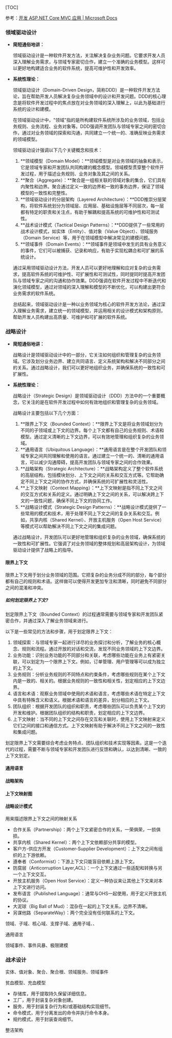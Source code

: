 [TOC]

参考：[开发 ASP.NET Core MVC 应用 | Microsoft Docs](https://docs.microsoft.com/zh-cn/dotnet/architecture/modern-web-apps-azure/develop-asp-net-core-mvc-apps)



### 领域驱动设计

- **简短通俗地讲：**

  领域驱动设计是一种软件开发方法，关注解决复杂业务问题。它要求开发人员深入理解业务需求，与领域专家密切合作，建立一个准确的业务模型。这样可以更好地构建适合业务的软件系统，提高可维护性和开发效率。

  

- **系统性理论：**

  领域驱动设计（Domain-Driven Design，简称DDD）是一种软件开发方法论，旨在帮助开发人员解决复杂业务领域中的设计和开发问题。DDD的核心理念是将软件开发过程中的焦点放在对业务领域的深入理解上，以此为基础进行系统的设计和建模。

  在领域驱动设计中，"领域"指的是所构建软件系统所涉及的业务领域，包括业务规则、业务流程、业务对象等。DDD强调开发团队与领域专家之间的密切合作，通过对业务领域的探索和沟通，共同建立一个统一的、准确反映业务需求的领域模型。

  领域驱动设计强调以下几个关键概念和技术：

  1. **领域模型（Domain Model）：**领域模型是对业务领域的抽象和表示，它是领域专家和开发团队共同构建的概念模型。领域模型贯穿整个软件开发过程，用于描述业务规则、业务对象及其之间的关系。
  2. **聚合（Aggregate）：**聚合是一组相关联的领域对象的集合，它们具有内聚性和边界。聚合通过定义一致的边界和一致的事务边界，保证了领域模型的一致性和完整性。
  3. **领域驱动设计的分层架构（Layered Architecture）：**DDD推崇分层架构，将软件系统划分为领域层、应用层、基础设施层等不同层次，每一层都有特定的职责和关注点，有助于解耦和提高系统的可维护性和可测试性。
  4. **战术设计模式（Tactical Design Patterns）：**DDD提供了一些常用的战术设计模式，如实体（Entity）、值对象（Value Object）、领域服务（Domain Service）等，用于在领域模型中解决常见的建模问题。
  5. **领域事件（Domain Events）：**领域事件是领域中发生的具有业务意义的事件，它们可以被捕获、记录和响应，有助于实现松耦合和可扩展的系统设计。

  通过采用领域驱动设计方法，开发人员可以更好地理解和应对复杂的业务需求，提高软件系统的可维护性、可扩展性和可测试性，同时提同时提高开发团队与领域专家之间的沟通和协作效果。DDD强调在软件开发过程中不断迭代和演化领域模型，通过对领域的深入理解和模型的不断优化，可以构建出更符合业务需求的软件系统。

  总结起来，领域驱动设计是一种以业务领域为核心的软件开发方法论，通过深入理解业务需求，建立统一的领域模型，并运用相关的设计模式和架构原则，帮助开发人员构建出高质量、可维护和可扩展的软件系统。



### 战略设计

- **简短通俗地讲：**

  战略设计是领域驱动设计中的一部分，它关注如何组织和管理复杂的业务领域。它涉及划分业务边界、建立共同语言、定义系统架构和解决不同部分之间的关系。通过战略设计，我们可以更好地组织业务，并确保系统的一致性和可扩展性。

  

- **系统性理论：**

  战略设计（Strategic Design）是领域驱动设计（DDD）方法中的一个重要概念，它关注的是在软件开发过程中如何有效地组织和管理复杂的业务领域。

  战略设计主要包括以下几个方面：

  1. **限界上下文（Bounded Context）：**限界上下文是将业务领域划分为不同的子领域或上下文的边界。每个上下文都有自己的业务规则、术语和模型。通过定义清晰的上下文边界，可以有效地管理和组织复杂的业务领域。
  2. **通用语言（Ubiquitous Language）：**通用语言是在整个开发团队和领域专家之间共同理解和使用的语言。通过建立一个统一的、清晰的通用语言，可以减少沟通障碍，提高开发团队与领域专家之间的合作效果。
  3. **战略架构（Strategic Architecture）：**战略架构定义了整个软件系统的高层结构，包括模块划分、上下文之间的关系和交互方式等。它帮助确定不同上下文之间的协作方式，并确保系统的可扩展性和灵活性。
  4. **上下文映射（Context Mapping）：**上下文映射是指不同上下文之间的交互方式和关系的定义。通过明确上下文之间的关系，可以解决跨上下文的一致性问题，确保不同上下文的协同工作。
  5. **战略设计模式（Strategic Design Patterns）：**战略设计模式提供了一些常用的模式和技术，用于处理不同上下文之间的复杂关系和交互。例如，共享内核（Shared Kernel）、开放主机服务（Open Host Service）等模式可以帮助解决不同上下文之间的集成问题。

  通过战略设计，开发团队可以更好地管理和组织复杂的业务领域，确保系统的一致性和可扩展性。它强调了对业务领域的整体规划和高层架构设计，为领域驱动设计提供了战略上的指导。



#### 限界上下文

限界上下文用于划分业务领域的范围。它把复杂的业务分成不同的部分，每个部分都有自己的规则和术语。这样做可以使得开发更加专注和清晰，同时避免不同部分之间的混淆和冲突。

##### 如何划定限界上下文?

划定限界上下文（Bounded Context）的过程通常需要与领域专家和开发团队紧密合作，并通过深入了解业务领域来进行。

以下是一些常见的方法和步骤，用于划定限界上下文：

1. 领域探索：与领域专家一起进行详尽的业务探讨和分析，了解业务的核心概念、规则和流程。通过开放的对话和交流，发现不同业务领域的上下文边界。
2. 业务功能：识别业务功能的不同部分和关联，考虑哪些功能在业务上有紧密关联，可以划定为一个限界上下文。例如，订单管理、用户管理等可以成为独立的上下文。
3. 业务规则：分析业务规则的不同特点和约束条件，考虑哪些规则在某个上下文内是一致的、相关的。根据业务规则的一致性和相关性，划定相应的上下文边界。
4. 语言和术语：观察业务领域中使用的术语和语言，考虑哪些术语在特定上下文中具有特殊含义和语义。根据术语和语言的差异，划分相应的上下文。
5. 团队组织：根据开发团队的组织和职责，考虑哪些团队可以负责某个上下文的开发和维护。根据团队组织的结构和职责，划定相应的上下文边界。
6. 上下文映射：当不同的上下文之间存在交互和关联时，使用上下文映射来定义它们之间的接口和通信方式。上下文映射有助于解决不同上下文之间的一致性和集成问题。

划定限界上下文需要综合考虑业务特点、团队组织和技术实现等因素。这是一个迭代的过程，需要不断与领域专家和开发团队进行反馈和确认，以达到清晰、一致的上下文划定。

#### 通用语言

#### 战略架构

#### 上下文映射图

#### 战略设计模式

用来描述限界上下文之间的映射关系

- 合作关系（Partnership）：两个上下文紧密合作的关系，一荣俱荣，一损俱损。
- 共享内核（Shared Kernel）：两个上下文依赖部分共享的模型。
- 客户方-供应方开发（Customer-Supplier     Development）：上下文之间有组织的上下游依赖。
- 遵奉者（Conformist）：下游上下文只能盲目依赖上游上下文。
- 防腐层（Anticorruption Layer,ACL）：一个上下文通过一些适配和转换与另一个上下文交互。
- 开放主机服务（Open     Host Service）：定义一种协议来让其他上下文来对本上下文进行访问。
- 发布语言（Published     Language）：通常与OHS一起使用，用于定义开放主机的协议。
- 大泥球（Big     Ball of Mud）：混杂在一起的上下文关系，边界不清晰。
- 另谋他路（SeparateWay）：两个完全没有任何联系的上下文。







领域、子域、核心域、支撑子域、通用子域、、

通用语言

领域事件、事件风暴、极限建模



### 战术设计

实体、值对象、聚合、聚合根、领域服务、领域事件



贫血模型、充血模型



- 存储库，用于提取持久保留详细信息。
- 工厂，用于封装复杂对象创建。
- 服务，用于封装复杂行为和/或基础结构实现细节。
- 命令模式，用于分离发出的命令并执行命令本身。
- 规约模式，用于封装查询细节。



整洁架构